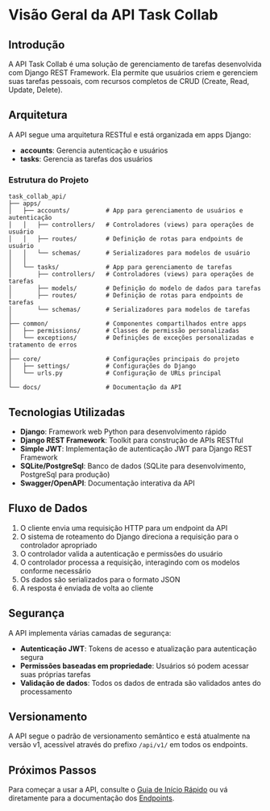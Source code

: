 # Visão Geral da API Task Collab

## Introdução

A API Task Collab é uma solução de gerenciamento de tarefas desenvolvida com Django REST Framework. Ela permite que usuários criem e gerenciem suas tarefas pessoais, com recursos completos de CRUD (Create, Read, Update, Delete).

## Arquitetura

A API segue uma arquitetura RESTful e está organizada em apps Django:

- **accounts**: Gerencia autenticação e usuários
- **tasks**: Gerencia as tarefas dos usuários

### Estrutura do Projeto

```
task_collab_api/
├── apps/
│   ├── accounts/          # App para gerenciamento de usuários e autenticação
│   │   ├── controllers/   # Controladores (views) para operações de usuário
│   │   ├── routes/        # Definição de rotas para endpoints de usuário
│   │   └── schemas/       # Serializadores para modelos de usuário
│   │
│   └── tasks/             # App para gerenciamento de tarefas
│       ├── controllers/   # Controladores (views) para operações de tarefas
│       ├── models/        # Definição do modelo de dados para tarefas
│       ├── routes/        # Definição de rotas para endpoints de tarefas
│       └── schemas/       # Serializadores para modelos de tarefas
│
├── common/                # Componentes compartilhados entre apps
│   ├── permissions/       # Classes de permissão personalizadas
│   └── exceptions/        # Definições de exceções personalizadas e tratamento de erros
│
├── core/                  # Configurações principais do projeto
│   ├── settings/          # Configurações do Django
│   └── urls.py            # Configuração de URLs principal
│
└── docs/                  # Documentação da API
```

## Tecnologias Utilizadas

- **Django**: Framework web Python para desenvolvimento rápido
- **Django REST Framework**: Toolkit para construção de APIs RESTful
- **Simple JWT**: Implementação de autenticação JWT para Django REST Framework
- **SQLite/PostgreSql**: Banco de dados (SQLite para desenvolvimento, PostgreSql para produção)
- **Swagger/OpenAPI**: Documentação interativa da API

## Fluxo de Dados

1. O cliente envia uma requisição HTTP para um endpoint da API
2. O sistema de roteamento do Django direciona a requisição para o controlador apropriado
3. O controlador valida a autenticação e permissões do usuário
4. O controlador processa a requisição, interagindo com os modelos conforme necessário
5. Os dados são serializados para o formato JSON
6. A resposta é enviada de volta ao cliente

## Segurança

A API implementa várias camadas de segurança:

- **Autenticação JWT**: Tokens de acesso e atualização para autenticação segura
- **Permissões baseadas em propriedade**: Usuários só podem acessar suas próprias tarefas
- **Validação de dados**: Todos os dados de entrada são validados antes do processamento

## Versionamento

A API segue o padrão de versionamento semântico e está atualmente na versão v1, acessível através do prefixo `/api/v1/` em todos os endpoints.

## Próximos Passos

Para começar a usar a API, consulte o [Guia de Início Rápido](./quickstart.md) ou vá diretamente para a documentação dos [Endpoints](./endpoints.md).